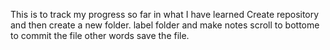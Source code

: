 This is to track my progress so far in what I have learned
Create repository and then create a new folder.
label folder and make notes
scroll to  bottome to commit the file other words save the file.

